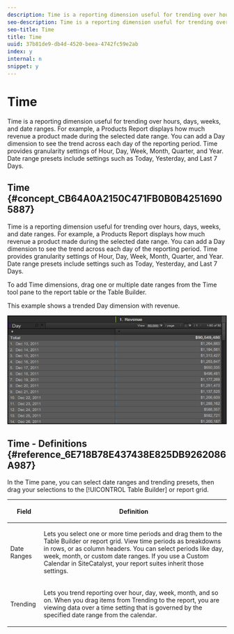 ```yaml
---
description: Time is a reporting dimension useful for trending over hours, days, weeks, and date ranges. For example, a Products Report displays how much revenue a product made during the selected date range. You can add a Day dimension to see the trend across each day of the reporting period. Time provides granularity settings of Hour, Day, Week, Month, Quarter, and Year. Date range presets include settings such as Today, Yesterday, and Last 7 Days.
seo-description: Time is a reporting dimension useful for trending over hours, days, weeks, and date ranges. For example, a Products Report displays how much revenue a product made during the selected date range. You can add a Day dimension to see the trend across each day of the reporting period. Time provides granularity settings of Hour, Day, Week, Month, Quarter, and Year. Date range presets include settings such as Today, Yesterday, and Last 7 Days.
seo-title: Time
title: Time
uuid: 37b81de9-db4d-4520-beea-4742fc59e2ab
index: y
internal: n
snippet: y
---
```


# Time

Time is a reporting dimension useful for trending over hours, days, weeks, and date ranges. For example, a Products Report displays how much revenue a product made during the selected date range. You can add a Day dimension to see the trend across each day of the reporting period. Time provides granularity settings of Hour, Day, Week, Month, Quarter, and Year. Date range presets include settings such as Today, Yesterday, and Last 7 Days.

## Time {#concept_CB64A0A2150C471FB0B0B42516905887}

Time is a reporting dimension useful for trending over hours, days, weeks, and date ranges. For example, a Products Report displays how much revenue a product made during the selected date range. You can add a Day dimension to see the trend across each day of the reporting period. Time provides granularity settings of Hour, Day, Week, Month, Quarter, and Year. Date range presets include settings such as Today, Yesterday, and Last 7 Days. 

To add Time dimensions, drag one or multiple date ranges from the Time tool pane to the report table or the Table Builder.

This example shows a trended Day dimension with revenue.

![](assets/day_dimension.png)

## Time - Definitions {#reference_6E718B78E437438E825DB9262086A987}

In the Time pane, you can select date ranges and trending presets, then drag your selections to the [!UICONTROL Table Builder] or report grid.

<!-- 

r_time_panel.xml

 -->

<table id="table_C18A0F1C9E214EB585A29801BA2400F8"> 
 <thead> 
  <tr> 
   <th colname="col1" class="entry"> <p>Field </p> </th> 
   <th colname="col2" class="entry"> <p>Definition </p> </th> 
  </tr> 
 </thead>
 <tbody> 
  <tr> 
   <td colname="col1"> <p> Date Ranges </p> </td> 
   <td colname="col2"> <p> Lets you select one or more time periods and drag them to the Table Builder or report grid. View time periods as breakdowns in rows, or as column headers. You can select periods like day, week, month, or custom date ranges. If you use a Custom Calendar in <span class="keyword"> SiteCatalyst</span>, your report suites inherit those settings. </p> </td> 
  </tr> 
  <tr> 
   <td colname="col1"> <p>Trending </p> </td> 
   <td colname="col2"> <p> Lets you trend reporting over hour, day, week, month, and so on. When you drag items from Trending to the report, you are viewing data over a time setting that is governed by the specified date range from the calendar. </p> </td> 
  </tr> 
 </tbody> 
</table>

